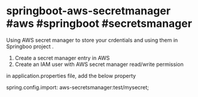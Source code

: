 # springboot-aws-secretmanager #aws #springboot #secretsmanager

Using AWS secret manager to store your crdentials and using them in Springboo project . 

1. Create a secret manager entry in AWS
2. Create an IAM user with AWS secret manager read/write permission

in application.properties file, add the below property 

spring.config.import: aws-secretsmanager:test/mysecret;




